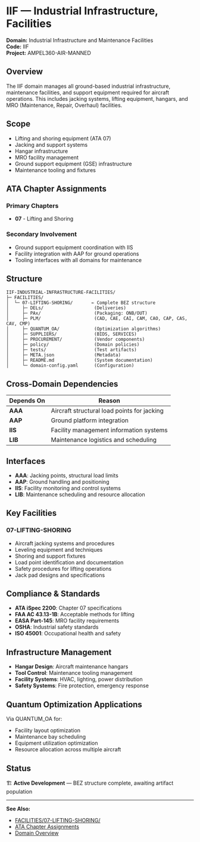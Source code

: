 # IIF — Industrial Infrastructure, Facilities

**Domain:** Industrial Infrastructure and Maintenance Facilities  
**Code:** IIF  
**Project:** AMPEL360-AIR-MANNED

## Overview

The IIF domain manages all ground-based industrial infrastructure, maintenance facilities, and support equipment required for aircraft operations. This includes jacking systems, lifting equipment, hangars, and MRO (Maintenance, Repair, Overhaul) facilities.

## Scope

- Lifting and shoring equipment (ATA 07)
- Jacking and support systems
- Hangar infrastructure
- MRO facility management
- Ground support equipment (GSE) infrastructure
- Maintenance tooling and fixtures

## ATA Chapter Assignments

### Primary Chapters
- **07** - Lifting and Shoring

### Secondary Involvement
- Ground support equipment coordination with IIS
- Facility integration with AAP for ground operations
- Tooling interfaces with all domains for maintenance

## Structure

```
IIF-INDUSTRIAL-INFRASTRUCTURE-FACILITIES/
├─ FACILITIES/
│  └─ 07-LIFTING-SHORING/       ← Complete BEZ structure
│     ├─ DELs/                   (Deliveries)
│     ├─ PAx/                    (Packaging: ONB/OUT)
│     ├─ PLM/                    (CAD, CAE, CAI, CAM, CAO, CAP, CAS, CAV, CMP)
│     ├─ QUANTUM_OA/             (Optimization algorithms)
│     ├─ SUPPLIERS/              (BIDS, SERVICES)
│     ├─ PROCUREMENT/            (Vendor components)
│     ├─ policy/                 (Domain policies)
│     ├─ tests/                  (Test artifacts)
│     ├─ META.json               (Metadata)
│     ├─ README.md               (System documentation)
│     └─ domain-config.yaml      (Configuration)
```

## Cross-Domain Dependencies

| Depends On | Reason |
|------------|--------|
| **AAA** | Aircraft structural load points for jacking |
| **AAP** | Ground platform integration |
| **IIS** | Facility management information systems |
| **LIB** | Maintenance logistics and scheduling |

## Interfaces

- **AAA**: Jacking points, structural load limits
- **AAP**: Ground handling and positioning
- **IIS**: Facility monitoring and control systems
- **LIB**: Maintenance scheduling and resource allocation

## Key Facilities

### 07-LIFTING-SHORING
- Aircraft jacking systems and procedures
- Leveling equipment and techniques
- Shoring and support fixtures
- Load point identification and documentation
- Safety procedures for lifting operations
- Jack pad designs and specifications

## Compliance & Standards

- **ATA iSpec 2200**: Chapter 07 specifications
- **FAA AC 43.13-1B**: Acceptable methods for lifting
- **EASA Part-145**: MRO facility requirements
- **OSHA**: Industrial safety standards
- **ISO 45001**: Occupational health and safety

## Infrastructure Management

- **Hangar Design**: Aircraft maintenance hangars
- **Tool Control**: Maintenance tooling management
- **Facility Systems**: HVAC, lighting, power distribution
- **Safety Systems**: Fire protection, emergency response

## Quantum Optimization Applications

Via QUANTUM_OA for:
- Facility layout optimization
- Maintenance bay scheduling
- Equipment utilization optimization
- Resource allocation across multiple aircraft

## Status

🏗️ **Active Development** — BEZ structure complete, awaiting artifact population

---

**See Also:**
- [FACILITIES/07-LIFTING-SHORING/](./FACILITIES/07-LIFTING-SHORING/)
- [ATA Chapter Assignments](../../../1-DIMENSIONS/CANONICAL-TAXONOMY/ata-chapters.csv)
- [Domain Overview](../README.md)
